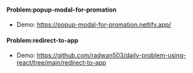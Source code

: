 #### Problem:popup-modal-for-promation
- Demo: https://popup-modal-for-promation.netlify.app/
#### Problem:redirect-to-app
- Demo: https://github.com/radwan503/daily-problem-using-react/tree/main/redirect-to-app

